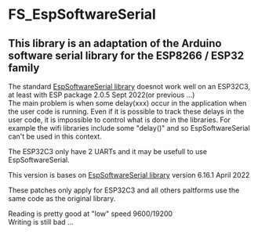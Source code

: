 # FS_EspSoftwareSerial
 
## This library is an adaptation  of the Arduino software serial library for the ESP8266 / ESP32 family


The standard [EspSoftwareSerial library](https://github.com/plerup/espsoftwareserial) doesnot work well on an ESP32C3, at least with ESP package 2.0.5 Sept 2022(or previous ...)  
The main problem is when some delay(xxx) occur in the application when the user code is running. Even if it is possible to track these delays in the user code, it is impossible to control what is done in the libraries. For example the wifi libraries include some "delay()" and so EspSoftwareSerial can't be used  in this context.   
  
The ESP32C3 only have 2 UARTs and it may be usefull to use EspSoftwareSerial.  
  
This version is bases on [EspSoftwareSerial library](https://github.com/plerup/espsoftwareserial) version 6.16.1  April 2022  

These patches only apply for ESP32C3 and all others paltforms use the same code as the original library.  

Reading is pretty good at "low" speed  9600/19200  
Writing is still bad ...

